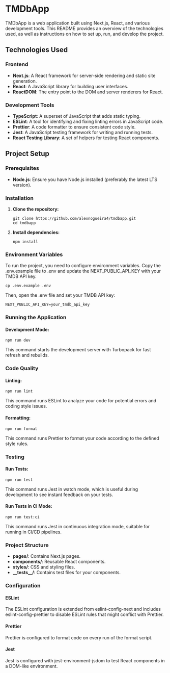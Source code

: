 # TMDbApp

TMDbApp is a web application built using Next.js, React, and various development tools. This README provides an overview of the technologies used, as well as instructions on how to set up, run, and develop the project.

## Technologies Used

### Frontend

- **Next.js**: A React framework for server-side rendering and static site generation.
- **React**: A JavaScript library for building user interfaces.
- **ReactDOM**: The entry point to the DOM and server renderers for React.

### Development Tools

- **TypeScript**: A superset of JavaScript that adds static typing.
- **ESLint**: A tool for identifying and fixing linting errors in JavaScript code.
- **Prettier**: A code formatter to ensure consistent code style.
- **Jest**: A JavaScript testing framework for writing and running tests.
- **React Testing Library**: A set of helpers for testing React components.

## Project Setup

### Prerequisites

- **Node.js**: Ensure you have Node.js installed (preferably the latest LTS version).

### Installation

1. **Clone the repository:**

   ```
   git clone https://github.com/alexnogueira4/tmdbapp.git
   cd tmdbapp
   ```

2. **Install dependencies:**
   ```
   npm install
   ```

### Environment Variables

To run the project, you need to configure environment variables. Copy the .env.example file to .env and update the NEXT_PUBLIC_API_KEY with your TMDB API key.

```
cp .env.example .env
```

Then, open the .env file and set your TMDB API key:

```
NEXT_PUBLIC_API_KEY=your_tmdb_api_key
```

### Running the Application

#### Development Mode:

```
npm run dev
```

This command starts the development server with Turbopack for fast refresh and rebuilds.

### Code Quality

#### Linting:

```
npm run lint
```

This command runs ESLint to analyze your code for potential errors and coding style issues.

#### Formatting:

```
npm run format
```

This command runs Prettier to format your code according to the defined style rules.

### Testing

#### Run Tests:

```
npm run test
```

This command runs Jest in watch mode, which is useful during development to see instant feedback on your tests.

#### Run Tests in CI Mode:

```
npm run test:ci
```

This command runs Jest in continuous integration mode, suitable for running in CI/CD pipelines.

### Project Structure

- **pages/**: Contains Next.js pages.
- **components/**: Reusable React components.
- **styles/**: CSS and styling files.
- **\_\_tests\_\_/**: Contains test files for your components.

### Configuration

#### ESLint

The ESLint configuration is extended from eslint-config-next and includes eslint-config-prettier to disable ESLint rules that might conflict with Prettier.

#### Prettier

Prettier is configured to format code on every run of the format script.

#### Jest

Jest is configured with jest-environment-jsdom to test React components in a DOM-like environment.
